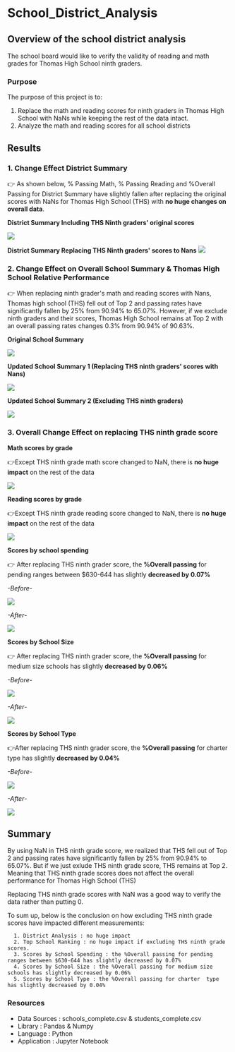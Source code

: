 # School_District_Analysis
  
## Overview of the school district analysis
The school board would like to verify the validity of reading and math grades for Thomas High School ninth graders.
### Purpose
The purpose of this project is to:
  1. Replace the math and reading scores for ninth graders in Thomas High School with NaNs while keeping the rest of the data intact.
  2. Analyze the math and reading scores for all school districts

## Results
### 1. Change Effect District Summary 

:point_right: As shown below, % Passing Math, % Passing Reading and %Overall Passing for District Summary have slightly fallen after replacing the original scores with NaNs for Thomas High School (THS) with **no huge changes on overall data**.

**District Summary Including THS Ninth graders' original scores**

![](Resources/district_summary_before.png)

**District Summary Replacing THS Ninth graders' scores to Nans**
![](Resources/district_summary_after.png)

### 2. Change Effect on Overall School Summary & Thomas High School Relative Performance

:point_right: When replacing ninth grader's math and reading scores with Nans, Thomas high school (THS) fell out of Top 2 and passing rates have significantly fallen by 25% from 90.94% to 65.07%.
However, if we exclude ninth graders and their scores, Thomas High School remains at Top 2 with an overall passing rates changes 0.3% from 90.94% of 90.63%.

**Original School Summary**

![](Resources/school_summary_original_2.png)

**Updated School Summary 1 (Replacing THS ninth graders' scores with Nans)**

![](Resources/school_summary_Before_1.png)

**Updated School Summary 2 (Excluding THS ninth graders)**

![](Resources/school_summary_after.png)


### 3. Overall Change Effect on replacing THS ninth grade score

**Math scores by grade**

:point_right:Except THS ninth grade math score changed to NaN, there is **no huge impact** on the rest of the data

![](Resources/math_score_nan.png)

**Reading scores by grade**

:point_right:Except THS ninth grade reading score changed to NaN, there is **no huge impact** on the rest of the data

![](Resources/reading_score_nan.png)


**Scores by school spending**

:point_right: After replacing THS ninth grader score, the **%Overall passing**  for pending ranges between $630-644 has slightly **decreased by 0.07%**


*-Before*-

![](Resources/school_spending_original.png)

*-After*-

![](Resources/school_spending_after.png)

**Scores by School Size**

:point_right: After replacing THS ninth grader score, the **%Overall passing**  for medium size schools has slightly **decreased by 0.06%**

*-Before*-

![](Resources/school_size_original.png)

*-After*-

![](Resources/school_size_nan.png)

**Scores by School Type**

:point_right:After replacing THS ninth grader score, the **%Overall passing** for charter type has slightly **decreased by 0.04%**

*-Before*-

![](Resources/school_type_original.png)

*-After*-

![](Resources/school_type_after.png)

## Summary 
By using NaN in THS ninth grade score, we realized that THS fell out of Top 2 and passing rates have significantly fallen by 25% from 90.94% to 65.07%. But if we just exlude THS ninth grade score, THS remains at Top 2. Meaning that THS ninth grade scores does not affect the overall performance for Thomas High School (THS) 

Replacing THS ninth grade scores with NaN was a good way to verify the data rather than putting 0.

To sum up, below is the conclusion on how excluding THS ninth grade scores have impacted different measurements:

```
  1. District Analysis : no huge impact 
  2. Top School Ranking : no huge impact if excluding THS ninth grade scores. 
  3. Scores by School Spending : the %Overall passing for pending ranges between $630-644 has slightly decreased by 0.07%
  4. Scores by School Size : the %Overall passing for medium size schools has slightly decreased by 0.06%
  5. Scores by School Type : the %Overall passing for charter  type has slightly decreased by 0.04%

```

### Resources
  - Data Sources : schools_complete.csv & students_complete.csv
  - Library : Pandas & Numpy
  - Language : Python
  - Application : Jupyter Notebook
